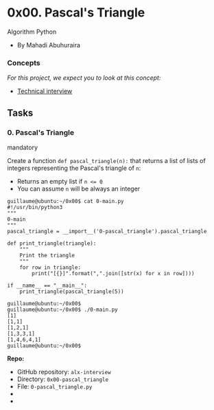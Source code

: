 0x00. Pascal's Triangle
=======================

Algorithm Python

-   By Mahadi Abuhuraira


### Concepts

*For this project, we expect you to look at this concept:*

-   [Technical interview](https://alx-intranet.hbtn.io/concepts/100005)

Tasks
-----

### 0\. Pascal's Triangle

mandatory

Create a function `def pascal_triangle(n):` that returns a list of lists of integers representing the Pascal's triangle of `n`:

-   Returns an empty list if `n <= 0`
-   You can assume `n` will be always an integer

```
guillaume@ubuntu:~/0x00$ cat 0-main.py
#!/usr/bin/python3
"""
0-main
"""
pascal_triangle = __import__('0-pascal_triangle').pascal_triangle

def print_triangle(triangle):
    """
    Print the triangle
    """
    for row in triangle:
        print("[{}]".format(",".join([str(x) for x in row])))

if __name__ == "__main__":
    print_triangle(pascal_triangle(5))

guillaume@ubuntu:~/0x00$
guillaume@ubuntu:~/0x00$ ./0-main.py
[1]
[1,1]
[1,2,1]
[1,3,3,1]
[1,4,6,4,1]
guillaume@ubuntu:~/0x00$

```

**Repo:**

-   GitHub repository: `alx-interview`
-   Directory: `0x00-pascal_triangle`
-   File: `0-pascal_triangle.py`
-
-
